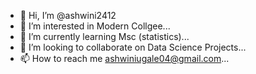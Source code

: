 - 👋 Hi, I’m @ashwini2412
- 👀 I’m interested in Modern Collgee...
- 🌱 I’m currently learning Msc (statistics)...
- 💞️ I’m looking to collaborate on Data Science Projects...
- 📫 How to reach me ashwiniugale04@gmail.com...

<!---
ashwini2412/ashwini2412 is a ✨ special ✨ repository because its `README.md` (this file) appears on your GitHub profile.
You can click the Preview link to take a look at your changes.
--->
